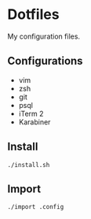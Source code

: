 # Dotfiles

My configuration files.

## Configurations

- vim
- zsh
- git
- psql
- iTerm 2
- Karabiner

## Install

```
./install.sh
```

## Import

```
./import .config
```

